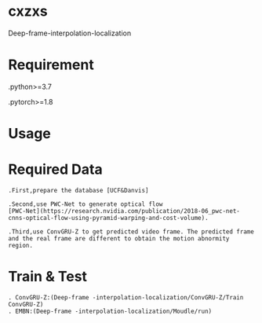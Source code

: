 # cxzxs
Deep-frame-interpolation-localization

# Requirement
.python>=3.7

.pytorch>=1.8

# Usage

# Required Data

    .First,prepare the database [UCF&Danvis]

    .Second,use PWC-Net to generate optical flow 
    [PWC-Net](https://research.nvidia.com/publication/2018-06_pwc-net-cnns-optical-flow-using-pyramid-warping-and-cost-volume).
    
    .Third,use ConvGRU-Z to get predicted video frame. The predicted frame and the real frame are different to obtain the motion abnormity region.

# Train & Test
    . ConvGRU-Z:(Deep-frame -interpolation-localization/ConvGRU-Z/Train ConvGRU-Z)
    . EMBN:(Deep-frame -interpolation-localization/Moudle/run)
